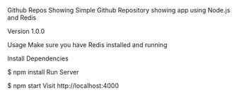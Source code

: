Github Repos Showing
Simple Github Repository showing app using Node.js and Redis

Version
1.0.0

Usage
Make sure you have Redis installed and running

Install Dependencies

$ npm install
Run Server

$ npm start
Visit http://localhost:4000
